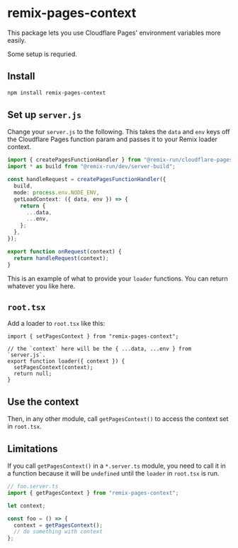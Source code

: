 # remix-pages-context

This package lets you use Cloudflare Pages' environment variables more easily.

Some setup is requried.

## Install

```sh
npm install remix-pages-context
```

## Set up `server.js`

Change your `server.js` to the following. This takes the `data` and `env` keys
off the Cloudflare Pages function param and passes it to your Remix loader
context.

```ts
import { createPagesFunctionHandler } from "@remix-run/cloudflare-pages";
import * as build from "@remix-run/dev/server-build";

const handleRequest = createPagesFunctionHandler({
  build,
  mode: process.env.NODE_ENV,
  getLoadContext: ({ data, env }) => {
    return {
      ...data,
      ...env,
    };
  },
});

export function onRequest(context) {
  return handleRequest(context);
}
```

This is an example of what to provide your `loader` functions. You can return whatever you like here.

## `root.tsx`

Add a loader to `root.tsx` like this:

```tsx
import { setPagesContext } from "remix-pages-context";

// the `context` here will be the { ...data, ...env } from `server.js`.
export function loader({ context }) {
  setPagesContext(context);
  return null;
}
```

## Use the context

Then, in any other module, call `getPagesContext()` to access the context set in `root.tsx`.

## Limitations

If you call `getPagesContext()` in a `*.server.ts` module, you need to call it in a function because it will be `undefined`
until the `loader` in `root.tsx` is run.

```ts
// foo.server.ts
import { getPagesContext } from "remix-pages-context";

let context;

const foo = () => {
  context = getPagesContext();
  // do something with context
};
```
